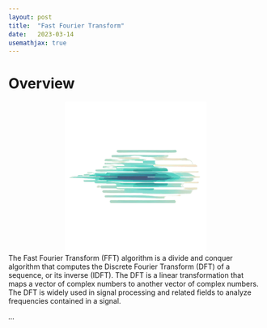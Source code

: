 ```yaml
---
layout: post
title:  "Fast Fourier Transform"
date:   2023-03-14
usemathjax: true
---
```

<style>
table {
  border-collapse: collapse;
  width: 10%;

}

th, td {
  padding: 1px;
  text-align: center;
}
</style>

# Overview

<img src="/assets/posts/fft.png"
     alt="Minimalistic vector art of Knapsack problem with fruit"
     style="float: center; width: 280px; height: 300px; display: block;
  margin-left: auto;
  margin-right: auto;" />
The Fast Fourier Transform (FFT) algorithm is a divide and conquer algorithm that computes the Discrete Fourier Transform (DFT) of a sequence, or its inverse (IDFT). The DFT is a linear transformation that maps a vector of complex numbers to another vector of complex numbers. The DFT is widely used in signal processing and related fields to analyze frequencies contained in a signal. 

*...*
